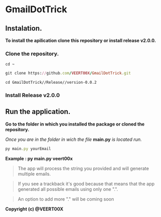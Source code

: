# GmailDotTrick


## Instalation.

**To install the apilication clone this repository or install release v2.0.0.**

### Clone the repository.

```shell
cd ~
```
```ruby
git clone https://github.com/VEERT00X/GmailDotTrick.git
```
```shell
cd GmailDotTrick//Release//version-0.0.2
```

### Install Release v2.0.0


## Run the application.

**Go to the folder in which you installed the package or cloned the repository.**

_Once you are in the folder in wich the file_ **main.py** _is located run._

```ruby
py main.py yourEmail
```
**Example : py main.py veert00x**

> The app will process the string you provided and will generate multiple emails.

> If you see a trackback it's good because that means that the app generated all possible emails using only one ".".

> An option to add more "." will be coming soon

**Copyright (c) @VEERT00X**
